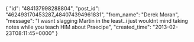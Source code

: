  {
   "id": "484137998288804",
   "post_id": "462493170453287_484074394961831",
   "from_name": "Derek Moran",
   "message": "I wasnt slagging Martin in the least..i just wouldnt mind taking notes while you teach HIM about Praecipe",
   "created_time": "2013-02-23T08:11:45+0000"
 }
